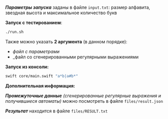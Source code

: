 __*Параметры запуска*__ заданы в файле ```input.txt```: размер алфавита, звездная высота и максимальное количество букв  

__Запуск с тестированием__: 
```bash
./run.sh
```

Также можно указать __2 аргумента__ (в данном порядке): 
  - _файл с параметрами_
  - _файл со сгенерированными регулярными выражениями

__Запуск из консоли:__
```bash
swift core/main.swift "a*b|a#b*"
```

__Дополнительная информация:__  

__*Промежуточные данные*__ _(сгенерированные регулярные выражения и получившиеся автоматы)_ можно посмотреть в файле ```files/result.json```

__*Результат*__ находится в файле ```files/RESULT.txt```
